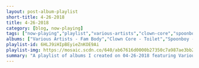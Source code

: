 ```yaml
---
layout: post-album-playlist
short-title: 4-26-2018
title: 4-26-2018
category: [blog, now-playing]
tags: ["now-playing","playlist","various-artists","clown-core","spoonboy","antemasque","wallows","jake-bugg","jake-bugg","jack-white","everything-everything","everything-everything"]
albums: ["Various Artists - Fam Body","Clown Core - Toilet","Spoonboy - The Papas","ANTEMASQUE - ANTEMASQUE","Wallows - Spring EP","Jake Bugg - Shangri La","Jake Bugg - Jake Bugg","Jack White - Boarding House Reach","Everything Everything - A Deeper Sea","Everything Everything - A Fever Dream"]
playlist-id: 6HLJ9iHIpBEyieZnKOE9Ai
playlist-img: https://mosaic.scdn.co/640/ab67616d0000b27350c7a987ae3bb2ab966c8ad5ab67616d0000b273b008b9462e0656e3a00a1efeab67616d0000b273b945162290e3f058b4fdcf89ab67616d0000b273c8af4fd7e3e56b256967f187
summary: "A playlist of albums I created on 04-26-2018 featuring Various Artists, Clown Core, Spoonboy, ANTEMASQUE, Wallows, Jake Bugg, Jake Bugg, Jack White, Everything Everything, and Everything Everything"
---
```

